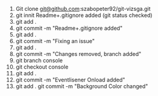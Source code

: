 1. Git clone git@github.com:szabopeter92/git-vizsga.git
2. git innit
    Readme+.gitignore added (git status checked)
3. git add .
4. git commit -m "Readme+.gitignore added"
5. git add .
5. git commit -m "Fixing an issue"
6. git add .
7. git commit -m "Changes removed, branch added"
8. git branch console
9. git checkout console
10. git add .
11. git commit -m "Eventlisener Onload added"
12. git add .
git commit -m "Background Color changed"